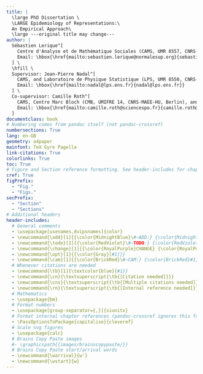 ```yaml
---
title: |
  \large PhD Dissertation \
  \LARGE Epidemiology of Representations:\
  An Empirical Approach\
  \large ---original title may change---
author: |
  Sébastien Lerique^[
    Centre d'Analyse et de Mathématique Sociales (CAMS, UMR 8557, CNRS-EHESS, Paris).
    Email: \hbox{\href{mailto:sebastien.lerique@normalesup.org}{sebastien.lerique@normalesup.org}}.
  ] \
  \hfill \
  Supervisor: Jean-Pierre Nadal^[
    CAMS, and Laboratoire de Physique Statistique (LPS, UMR 8550, CNRS-ENS-UPMC-Univ. Paris Diderot, Paris).
    Email: \hbox{\href{mailto:nadal@lps.ens.fr}{nadal@lps.ens.fr}}
  ] \
  Co-supervisor: Camille Roth^[
    CAMS, Centre Marc Bloch (CMB, UMIFRE 14, CNRS-MAEE-HU, Berlin), and Sciences Po, médialab (Paris).
    Email: \hbox{\href{mailto:camille.roth@sciencespo.fr}{camille.roth@sciencespo.fr}}
  ]
documentclass: book
# Numbering comes from pandoc itself (not pandoc-crossref)
numbersections: True
lang: en-GB
geometry: a4paper
mainfont: TeX Gyre Pagella
link-citations: True
colorlinks: True
toc: True
# Figure and Section reference formatting. See header-includes for chapter ref formatting.
cref: True
figPrefix:
  - "Fig."
  - "Figs."
secPrefix:
  - "Section"
  - "Sections"
# Additional headers
header-includes:
  # General comments
  - \usepackage[usenames,dvipsnames]{color}
  - \newcommand{\add}[1]{{\color{MidnightBlue}\#~ADD:} {\color{MidnightBlue}#1}}
  - \newcommand{\todo}[1]{{\color{RedViolet}\#~TODO:} {\color{RedViolet}#1}}
  - \newcommand{\change}[1]{{\color{RoyalPurple}CHANGE} {\color{RoyalPurple}[#1]}}
  - \newcommand{\opt}[1]{{\color{Gray}[#1]}}
  - \newcommand{\cam}[1]{{\color{BrickRed}\#~CAM:} {\color{BrickRed}#1}}
  # Whenever citations are needed
  - \newcommand{\tb}[1]{\textcolor{blue}{#1}}
  - \newcommand{\cn}{\textsuperscript{\tb{[Citation needed]}}}
  - \newcommand{\cns}{\textsuperscript{\tb{[Multiple citations needed]}}}
  - \newcommand{\rn}{\textsuperscript{\tb{[Internal reference needed]}}}
  # Mathematics
  - \usepackage{bm}
  # Format numbers
  - \usepackage[group-separator={,}]{siunitx}
  # Format internal chapter references (pandoc-crossref ignores this for section and figure refs)
  - \PassOptionsToPackage{capitalise}{cleveref}
  # Scale svg figures
  - \usepackage{calc}
  # Brains Copy Paste images
  #- \graphicspath{{images/brainscopypaste/}}
  # Brains Copy Paste start/arrival words
  - \newcommand{\warrival}{w'}
  - \newcommand{\wstart}{w}
---
```

